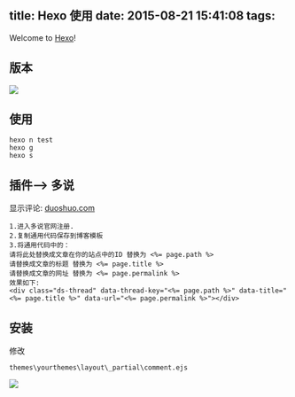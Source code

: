 title: Hexo 使用
date: 2015-08-21 15:41:08
tags:
---
Welcome to [Hexo](http://hexo.io/)!

## 版本
![](/img/hexo/version.png)

## 使用
```
hexo n test   
hexo g   
hexo s   
```

## 插件--> 多说
显示评论: [duoshuo.com](http://duoshuo.com/create-site/)

```
1.进入多说官网注册.
2.复制通用代码保存到博客模板
3.将通用代码中的：
请将此处替换成文章在你的站点中的ID 替换为 <%= page.path %>
请替换成文章的标题 替换为 <%= page.title %>
请替换成文章的网址 替换为 <%= page.permalink %>
效果如下:
<div class="ds-thread" data-thread-key="<%= page.path %>" data-title="<%= page.title %>" data-url="<%= page.permalink %>"></div>
```

## 安装  
修改
```
themes\yourthemes\layout\_partial\comment.ejs  
```
![](/img/hexo/duoshuo.png)  
